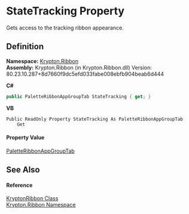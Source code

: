 # StateTracking Property


Gets access to the tracking ribbon appearance.



## Definition
**Namespace:** <a href="1e9bc734-cff9-e9b8-f013-94cdac669794.md">Krypton.Ribbon</a>  
**Assembly:** Krypton.Ribbon (in Krypton.Ribbon.dll) Version: 80.23.10.287+8d7660f9dc5efd033fabe008ebfb904beab6d444

**C#**
``` C#
public PaletteRibbonAppGroupTab StateTracking { get; }
```
**VB**
``` VB
Public ReadOnly Property StateTracking As PaletteRibbonAppGroupTab
	Get
```



#### Property Value
<a href="15b772f0-e352-c618-c647-e89a2ea81af8.md">PaletteRibbonAppGroupTab</a>

## See Also


#### Reference
<a href="208400ac-72b3-453b-6730-d74762316d42.md">KryptonRibbon Class</a>  
<a href="1e9bc734-cff9-e9b8-f013-94cdac669794.md">Krypton.Ribbon Namespace</a>  
